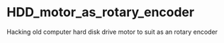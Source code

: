 # HDD_motor_as_rotary_encoder
Hacking old computer hard disk drive motor to suit as an rotary encoder
